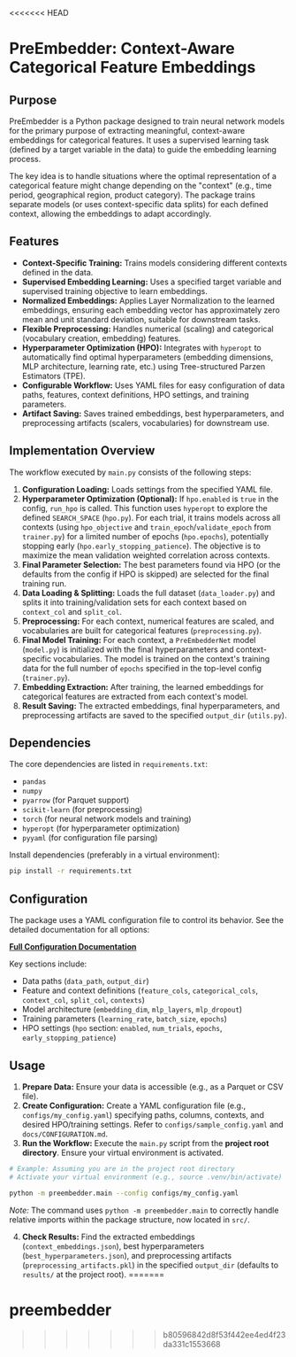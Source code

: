 <<<<<<< HEAD
# PreEmbedder: Context-Aware Categorical Feature Embeddings

## Purpose

PreEmbedder is a Python package designed to train neural network models for the primary purpose of extracting meaningful, context-aware embeddings for categorical features. It uses a supervised learning task (defined by a target variable in the data) to guide the embedding learning process.

The key idea is to handle situations where the optimal representation of a categorical feature might change depending on the "context" (e.g., time period, geographical region, product category). The package trains separate models (or uses context-specific data splits) for each defined context, allowing the embeddings to adapt accordingly.

## Features

*   **Context-Specific Training:** Trains models considering different contexts defined in the data.
*   **Supervised Embedding Learning:** Uses a specified target variable and supervised training objective to learn embeddings.
*   **Normalized Embeddings:** Applies Layer Normalization to the learned embeddings, ensuring each embedding vector has approximately zero mean and unit standard deviation, suitable for downstream tasks.
*   **Flexible Preprocessing:** Handles numerical (scaling) and categorical (vocabulary creation, embedding) features.
*   **Hyperparameter Optimization (HPO):** Integrates with `hyperopt` to automatically find optimal hyperparameters (embedding dimensions, MLP architecture, learning rate, etc.) using Tree-structured Parzen Estimators (TPE).
*   **Configurable Workflow:** Uses YAML files for easy configuration of data paths, features, context definitions, HPO settings, and training parameters.
*   **Artifact Saving:** Saves trained embeddings, best hyperparameters, and preprocessing artifacts (scalers, vocabularies) for downstream use.

## Implementation Overview

The workflow executed by `main.py` consists of the following steps:

1.  **Configuration Loading:** Loads settings from the specified YAML file.
2.  **Hyperparameter Optimization (Optional):** If `hpo.enabled` is `true` in the config, `run_hpo` is called. This function uses `hyperopt` to explore the defined `SEARCH_SPACE` (`hpo.py`). For each trial, it trains models across all contexts (using `hpo_objective` and `train_epoch`/`validate_epoch` from `trainer.py`) for a limited number of epochs (`hpo.epochs`), potentially stopping early (`hpo.early_stopping_patience`). The objective is to maximize the mean validation weighted correlation across contexts.
3.  **Final Parameter Selection:** The best parameters found via HPO (or the defaults from the config if HPO is skipped) are selected for the final training run.
4.  **Data Loading & Splitting:** Loads the full dataset (`data_loader.py`) and splits it into training/validation sets for each context based on `context_col` and `split_col`.
5.  **Preprocessing:** For each context, numerical features are scaled, and vocabularies are built for categorical features (`preprocessing.py`).
6.  **Final Model Training:** For each context, a `PreEmbedderNet` model (`model.py`) is initialized with the final hyperparameters and context-specific vocabularies. The model is trained on the context's training data for the full number of `epochs` specified in the top-level config (`trainer.py`).
7.  **Embedding Extraction:** After training, the learned embeddings for categorical features are extracted from each context's model.
8.  **Result Saving:** The extracted embeddings, final hyperparameters, and preprocessing artifacts are saved to the specified `output_dir` (`utils.py`).

## Dependencies

The core dependencies are listed in `requirements.txt`:

*   `pandas`
*   `numpy`
*   `pyarrow` (for Parquet support)
*   `scikit-learn` (for preprocessing)
*   `torch` (for neural network models and training)
*   `hyperopt` (for hyperparameter optimization)
*   `pyyaml` (for configuration file parsing)

Install dependencies (preferably in a virtual environment):

```bash
pip install -r requirements.txt
```

## Configuration

The package uses a YAML configuration file to control its behavior. See the detailed documentation for all options:

[**Full Configuration Documentation**](docs/CONFIGURATION.md)

Key sections include:

*   Data paths (`data_path`, `output_dir`)
*   Feature and context definitions (`feature_cols`, `categorical_cols`, `context_col`, `split_col`, `contexts`)
*   Model architecture (`embedding_dim`, `mlp_layers`, `mlp_dropout`)
*   Training parameters (`learning_rate`, `batch_size`, `epochs`)
*   HPO settings (`hpo` section: `enabled`, `num_trials`, `epochs`, `early_stopping_patience`)

## Usage

1.  **Prepare Data:** Ensure your data is accessible (e.g., as a Parquet or CSV file).
2.  **Create Configuration:** Create a YAML configuration file (e.g., `configs/my_config.yaml`) specifying paths, columns, contexts, and desired HPO/training settings. Refer to `configs/sample_config.yaml` and `docs/CONFIGURATION.md`.
3.  **Run the Workflow:** Execute the `main.py` script from the **project root directory**. Ensure your virtual environment is activated.

```bash
# Example: Assuming you are in the project root directory
# Activate your virtual environment (e.g., source .venv/bin/activate)

python -m preembedder.main --config configs/my_config.yaml
```

*Note:* The command uses `python -m preembedder.main` to correctly handle relative imports within the package structure, now located in `src/`.

4.  **Check Results:** Find the extracted embeddings (`context_embeddings.json`), best hyperparameters (`best_hyperparameters.json`), and preprocessing artifacts (`preprocessing_artifacts.pkl`) in the specified `output_dir` (defaults to `results/` at the project root).
=======
# preembedder
>>>>>>> b80596842d8f53f442ee4ed4f23da331c1553668
